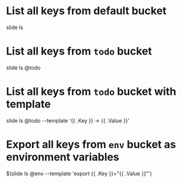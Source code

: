 
# List all keys from default bucket

slide ls

# List all keys from `todo` bucket

slide ls @todo

# List all keys from `todo` bucket with template

slide ls @todo --template '{{ .Key }} -> {{ .Value }}'

# Export all keys from `env` bucket as environment variables

$(slide ls @env --template 'export {{ .Key }}="{{ .Value }}"')
